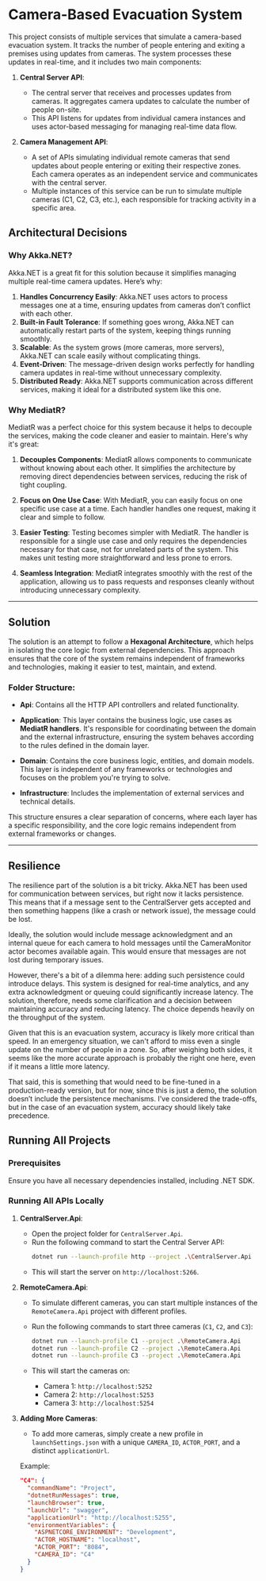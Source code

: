 # Camera-Based Evacuation System

This project consists of multiple services that simulate a camera-based evacuation system. It tracks the number of people entering and exiting a premises using updates from cameras. The system processes these updates in real-time, and it includes two main components:

1. **Central Server API**:
    - The central server that receives and processes updates from cameras. It aggregates camera updates to calculate the number of people on-site.
    - This API listens for updates from individual camera instances and uses actor-based messaging for managing real-time data flow.

2. **Camera Management API**:
    - A set of APIs simulating individual remote cameras that send updates about people entering or exiting their respective zones. Each camera operates as an independent service and communicates with the central server.
    - Multiple instances of this service can be run to simulate multiple cameras (C1, C2, C3, etc.), each responsible for tracking activity in a specific area.

## Architectural Decisions

### Why Akka.NET?

Akka.NET is a great fit for this solution because it simplifies managing multiple real-time camera updates. Here’s why:

1. **Handles Concurrency Easily**: Akka.NET uses actors to process messages one at a time, ensuring updates from cameras don’t conflict with each other.
2. **Built-in Fault Tolerance**: If something goes wrong, Akka.NET can automatically restart parts of the system, keeping things running smoothly.
3. **Scalable**: As the system grows (more cameras, more servers), Akka.NET can scale easily without complicating things.
4. **Event-Driven**: The message-driven design works perfectly for handling camera updates in real-time without unnecessary complexity.
5. **Distributed Ready**: Akka.NET supports communication across different services, making it ideal for a distributed system like this one.

### Why MediatR?

MediatR was a perfect choice for this system because it helps to decouple the services, making the code cleaner and easier to maintain. Here's why it's great:

1. **Decouples Components**: MediatR allows components to communicate without knowing about each other. It simplifies the architecture by removing direct dependencies between services, reducing the risk of tight coupling.

2. **Focus on One Use Case**: With MediatR, you can easily focus on one specific use case at a time. Each handler handles one request, making it clear and simple to follow.

3. **Easier Testing**: Testing becomes simpler with MediatR. The handler is responsible for a single use case and only requires the dependencies necessary for that case, not for unrelated parts of the system. This makes unit testing more straightforward and less prone to errors.

4. **Seamless Integration**: MediatR integrates smoothly with the rest of the application, allowing us to pass requests and responses cleanly without introducing unnecessary complexity.

---

## Solution

The solution is an attempt to follow a **Hexagonal Architecture**, which helps in isolating the core logic from external dependencies. This approach ensures that the core of the system remains independent of frameworks and technologies, making it easier to test, maintain, and extend.

### Folder Structure:

- **Api**: Contains all the HTTP API controllers and related functionality.

- **Application**: This layer contains the business logic, use cases as **MediatR handlers**. It's responsible for coordinating between the domain and the external infrastructure, ensuring the system behaves according to the rules defined in the domain layer.

- **Domain**: Contains the core business logic, entities, and domain models. This layer is independent of any frameworks or technologies and focuses on the problem you're trying to solve.

- **Infrastructure**: Includes the implementation of external services and technical details.

This structure ensures a clear separation of concerns, where each layer has a specific responsibility, and the core logic remains independent from external frameworks or changes.

---

## Resilience 
The resilience part of the solution is a bit tricky. Akka.NET has been used for communication between services, but right now it lacks persistence. This means that if a message sent to the CentralServer gets accepted and then something happens (like a crash or network issue), the message could be lost.

Ideally, the solution would include message acknowledgment and an internal queue for each camera to hold messages until the CameraMonitor actor becomes available again. This would ensure that messages are not lost during temporary issues.

However, there's a bit of a dilemma here: adding such persistence could introduce delays. This system is designed for real-time analytics, and any extra acknowledgment or queuing could significantly increase latency. The solution, therefore, needs some clarification and a decision between maintaining accuracy and reducing latency. The choice depends heavily on the throughput of the system.

Given that this is an evacuation system, accuracy is likely more critical than speed. In an emergency situation, we can't afford to miss even a single update on the number of people in a zone. So, after weighing both sides, it seems like the more accurate approach is probably the right one here, even if it means a little more latency.

That said, this is something that would need to be fine-tuned in a production-ready version, but for now, since this is just a demo, the solution doesn’t include the persistence mechanisms. I’ve considered the trade-offs, but in the case of an evacuation system, accuracy should likely take precedence.

## Running All Projects

### Prerequisites

Ensure you have all necessary dependencies installed, including .NET SDK.

### Running All APIs Locally

1. **CentralServer.Api**:
    - Open the project folder for `CentralServer.Api`.
    - Run the following command to start the Central Server API:
      ```bash
      dotnet run --launch-profile http --project .\CentralServer.Api
      ```
    - This will start the server on `http://localhost:5266`.

2. **RemoteCamera.Api**:
    - To simulate different cameras, you can start multiple instances of the `RemoteCamera.Api` project with different profiles.
    - Run the following commands to start three cameras (`C1`, `C2`, and `C3`):
      ```bash
      dotnet run --launch-profile C1 --project .\RemoteCamera.Api
      dotnet run --launch-profile C2 --project .\RemoteCamera.Api
      dotnet run --launch-profile C3 --project .\RemoteCamera.Api
      ```

    - This will start the cameras on:
        - Camera 1: `http://localhost:5252`
        - Camera 2: `http://localhost:5253`
        - Camera 3: `http://localhost:5254`

3. **Adding More Cameras**:
    - To add more cameras, simply create a new profile in `launchSettings.json` with a unique `CAMERA_ID`, `ACTOR_PORT`, and a distinct `applicationUrl`.

   Example:
   ```json
   "C4": {
     "commandName": "Project",
     "dotnetRunMessages": true,
     "launchBrowser": true,
     "launchUrl": "swagger",
     "applicationUrl": "http://localhost:5255",
     "environmentVariables": {
       "ASPNETCORE_ENVIRONMENT": "Development",
       "ACTOR_HOSTNAME": "localhost",
       "ACTOR_PORT": "8084",
       "CAMERA_ID": "C4"
     }
   }
